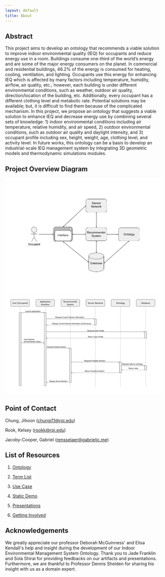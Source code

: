 ```yaml
---
layout: default
title: About
---
```


## Abstract

This project aims to develop an ontology that recommends a viable solution to improve indoor environmental quality (IEQ) for occupants and reduce energy use in a room. Buildings consume one-third of the world’s energy and are some of the major energy consumers on the planet. In commercial and residential buildings, 46.2% of the energy is consumed for heating, cooling, ventilation, and lighting. Occupants use this energy for enhancing IEQ which is affected by many factors including temperature, humidity, airflow, air quality, etc.; however, each building is under different environmental conditions, such as weather, outdoor air quality, direction/location of the building, etc. Additionally, every occupant has a different clothing level and metabolic rate. Potential solutions may be available; but, it is difficult to find them because of the complicated mechanism. In this project, we propose an ontology that suggests a viable solution to enhance IEQ and decrease energy use by combining several sets of knowledge: 1) indoor environmental conditions including air temperature, relative humidity, and air speed, 2) outdoor environmental conditions, such as outdoor air quality and daylight intensity, and 3) occupant profile including sex, height, weight, age, clothing level, and activity level. In future works, this ontology can be a basis to develop an industrial-scale IEQ management system by integrating 3D geometric models and thermodynamic simulations modules. 

## Project Overview Diagram

![System architecture diagram](images/SystemDiagram.jpg)
![Activity diagram](images/ActivityDiagram.png)

## Point of Contact

Chung, Jihoon (chungj11@rpi.edu)

Rook, Kelsey (rookk@rpi.edu)

Jacoby-Cooper, Gabriel (rensselaer@gabrieljc.me)

## List of Resources

1. [Ontology](ontology.md)

2. [Term List](termlist.md)

3. [Use Case](usecase.md)

4. [Static Demo](demo.md) 

5. [Presentations](presentations.md)

6. [Getting Involved](gettinginvolved.md)

## Acknowledgements

<p>We greatly appreciate our professor Deborah McGuinness' and Elisa Kendall's help and insight during the development of our Indoor Environmental Management System Ontology. Thank you to Jade Franklin and Sola Shirai for providing feedbacks on our artifacts and presentations. Furthermore, we are thankful to Professor Dennis Shelden for sharing his insight with us as a domain expert.</p>